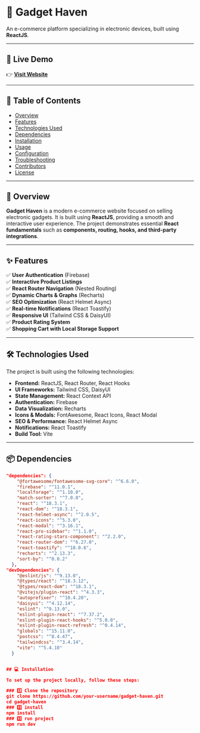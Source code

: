 
# 📱 Gadget Haven  

An e-commerce platform specializing in electronic devices, built using **ReactJS**.

---

## 🚀 Live Demo  
👉 **[Visit Website](https://abir-smart-shop.surge.sh/)**  

---

## 📌 Table of Contents  

- [Overview](#overview)   
- [Features](#features)  
- [Technologies Used](#technologies-used)  
- [Dependencies](#dependencies)  
- [Installation](#installation)  
- [Usage](#usage)  
- [Configuration](#configuration)  
- [Troubleshooting](#troubleshooting)  
- [Contributors](#contributors)  
- [License](#license)  

---

## 📝 Overview  

**Gadget Haven** is a modern e-commerce website focused on selling electronic gadgets. It is built using **ReactJS**, providing a smooth and interactive user experience. The project demonstrates essential **React fundamentals** such as **components, routing, hooks, and third-party integrations**.  

---

## ✨ Features  

✅ **User Authentication** (Firebase)  
✅ **Interactive Product Listings**  
✅ **React Router Navigation** (Nested Routing)  
✅ **Dynamic Charts & Graphs** (Recharts)  
✅ **SEO Optimization** (React Helmet Async)  
✅ **Real-time Notifications** (React Toastify)  
✅ **Responsive UI** (Tailwind CSS & DaisyUI)  
✅ **Product Rating System**  
✅ **Shopping Cart with Local Storage Support**  

---

## 🛠 Technologies Used  

The project is built using the following technologies:  

- **Frontend:** ReactJS, React Router, React Hooks  
- **UI Frameworks:** Tailwind CSS, DaisyUI  
- **State Management:** React Context API  
- **Authentication:** Firebase  
- **Data Visualization:** Recharts  
- **Icons & Modals:** FontAwesome, React Icons, React Modal  
- **SEO & Performance:** React Helmet Async  
- **Notifications:** React Toastify  
- **Build Tool:** Vite  

---

## 📦 Dependencies  

```json
"dependencies": {
    "@fortawesome/fontawesome-svg-core": "^6.6.0",
    "firebase": "^11.0.1",
    "localforage": "^1.10.0",
    "match-sorter": "^7.0.0",
    "react": "^18.3.1",
    "react-dom": "^18.3.1",
    "react-helmet-async": "^2.0.5",
    "react-icons": "^5.3.0",
    "react-modal": "^3.16.1",
    "react-pro-sidebar": "^1.1.0",
    "react-rating-stars-component": "^2.2.0",
    "react-router-dom": "^6.27.0",
    "react-toastify": "^10.0.6",
    "recharts": "^2.13.3",
    "sort-by": "^0.0.2"
  },
"devDependencies": {
    "@eslint/js": "^9.13.0",
    "@types/react": "^18.3.12",
    "@types/react-dom": "^18.3.1",
    "@vitejs/plugin-react": "^4.3.3",
    "autoprefixer": "^10.4.20",
    "daisyui": "^4.12.14",
    "eslint": "^9.13.0",
    "eslint-plugin-react": "^7.37.2",
    "eslint-plugin-react-hooks": "^5.0.0",
    "eslint-plugin-react-refresh": "^0.4.14",
    "globals": "^15.11.0",
    "postcss": "^8.4.47",
    "tailwindcss": "^3.4.14",
    "vite": "^5.4.10"
  }


## 💻 Installation  

To set up the project locally, follow these steps:  

### 1️⃣ Clone the repository  
git clone https://github.com/your-username/gadget-haven.git
cd gadget-haven
### 2️⃣ install
npm install
### 3️⃣ run project
npm run dev



